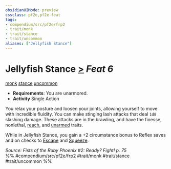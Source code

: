 ```yaml
---
obsidianUIMode: preview
cssclass: pf2e,pf2e-feat
tags:
- compendium/src/pf2e/frp2
- trait/monk
- trait/stance
- trait/uncommon
aliases: ["Jellyfish Stance"]
---
```

# Jellyfish Stance  [>](../../rules/core-rulebook/chapter-9-playing-the-game.md#Actions "Single Action") *Feat 6*  
[monk](../../rules/traits/monk.md)  [stance](../../rules/traits/stance.md)  [uncommon](../../rules/traits/uncommon.md)  

- **Requirements**: You are unarmored.
- **Activity** Single Action

You relax your posture and loosen your joints, allowing yourself to move with incredible fluidity. You can make stinging lash attacks that deal `1d8` slashing damage. These attacks are in the brawling, and have the finesse, nonlethal, [reach](../../rules/traits/reach.md), and [unarmed](../../rules/traits/unarmed.md) traits.

While in Jellyfish Stance, you gain a +2 circumstance bonus to Reflex saves and on checks to [Escape](../../rules/actions/escape.md) and [Squeeze](../../rules/actions/squeeze.md).

*Source: Fists of the Ruby Phoenix #2: Ready? Fight! p. 75*  
%% #compendium/src/pf2e/frp2 #trait/monk #trait/stance #trait/uncommon %%